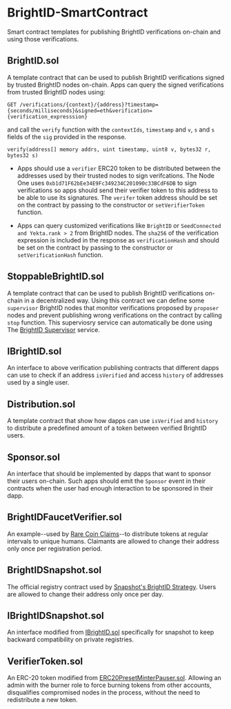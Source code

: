 # BrightID-SmartContract

Smart contract templates for publishing BrightID verifications on-chain and using those verifications.

## BrightID.sol

A template contract that can be used to publish BrightID verifications signed by trusted BrightID nodes on-chain.
Apps can query the signed verifications from trusted BrightID nodes using:

`GET /verifications/{context}/{address}?timestamp={seconds/milliseconds}&signed=eth&verification={verification_expresssion}`

and call the `verify` function with the `contextIds`, `timestamp` and `v`, `s` and `s` fields of the `sig` provided in the response.

`verify(address[] memory addrs, uint timestamp, uint8 v, bytes32 r, bytes32 s)`

- Apps should use a `verifier` ERC20 token to be distributed between the addresses used by their trusted nodes to sign verifcations.
The Node One uses `0xb1d71F62bEe34E9Fc349234C201090c33BCdF6DB` to sign verifications so apps should send their verifier token to this address
to be able to use its signatures. The `verifer` token address should be set on the contract by passing to the constructor or `setVerifierToken` function.

- Apps can query customized verifications like `BrightID` or `SeedConnected and Yekta.rank > 2` from BrightID nodes.
  The `sha256` of the verification expression is included in the response as `verificationHash` and should be set on the contract
  by passing to the constructor or `setVerificationHash` function.

## StoppableBrightID.sol

A template contract that can be used to publish BrightID verifications on-chain in a decentralized way.
Using this contract we can define some `supervisor` BrightID nodes that monitor verifications proposed by `proposer` nodes and prevent publishing wrong verifications on the contract by calling `stop` function. This superviosry service can automatically be done using The [BrightID Supervisor](https://github.com/BrightID/BrightID-Supervisor/) service.

## IBrightID.sol

An interface to above verification publishing contracts that different dapps can use to check if an address `isVerified`
and access `history` of addresses used by a single user.

## Distribution.sol

A template contract that show how dapps can use `isVerified` and `history` to distribute a predefined amount of a token between verified BrightID users.

## Sponsor.sol

An interface that should be implemented by dapps that want to sponsor their users on-chain. Such apps should emit the `Sponsor` event in their contracts when
the user had enough interaction to be sponsored in their dapp.

## BrightIDFaucetVerifier.sol

An example--used by [Rare Coin Claims](https://rare.fyi)--to distribute tokens at regular intervals to unique humans. Claimants are allowed to change their address only once per registration period.

## BrightIDSnapshot.sol

The official registry contract used by [Snapshot's BrightID Strategy](https://snapshot.org/#/strategy/brightid). Users are allowed to change their address only once per day.

## IBrightIDSnapshot.sol

An interface modified from [IBrightID.sol](IBrightID.sol) specifically for snapshot to keep backward compatibility on private registries.

## VerifierToken.sol

An ERC-20 token modified from [ERC20PresetMinterPauser.sol](https://github.com/OpenZeppelin/openzeppelin-contracts/blob/master/contracts/token/ERC20/presets/ERC20PresetMinterPauser.sol). Allowing an admin with the burner role to force burning tokens from other accounts, disqualifies compromised nodes in the process, without the need to redistribute a new token.